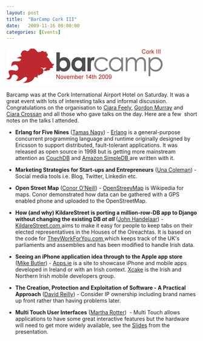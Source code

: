 ```yaml
---
layout: post
title:  "BarCamp Cork III"
date:   2009-11-16 00:00:00
categories: [Events]
---
```


![](/assets/blog/barcamp-cork-iii/barcamp3.png)

Barcamp was at the Cork International Airport Hotel on Saturday. It was a great event with lots of interesting talks and informal discussion. Congratulations on the organisation to <a href="http://www.findaconferencevenue.com/">Ciara Feely</a>, <a href="http://www.murrion.ie/murmurs/">Gordon Murray</a> and <a href="http://www.weddingdates.ie/">Ciara Crossan</a> and all those who gave talks on the day. Here are a few  short notes on the talks I attended.

* <strong>Erlang for Five Nines</strong> (<a href="http://uk.linkedin.com/pub/tamas-nagy/8/766/722">Tamas Nagy</a>) - <a href="http://www.erlang.org">Erlang</a> is a general-purpose concurrent programming language and runtime originally designed by Ericsson to support distributed, fault-tolerant applications. It was released as open source in 1998 but is getting more mainstream attention as <a href="http://couchdb.apache.org">CouchDB</a> and <a href="http://aws.amazon.com/simpledb">Amazon SimpleDB </a>are written with it.

* <strong>Marketing Strategies for Start-ups and Entrepreneurs</strong> (<a href="http://ie.linkedin.com/in/outsourcedmarketingsolutions">Una Coleman</a>) - Social media tools i.e. Blog, Twitter, Linkedin etc.

* <strong>Open Street Map</strong> (<a href="http://ie.linkedin.com/in/conoroneill">Conor O’Neill</a>) - <a href="http://www.openstreetmap.org/">OpenStreeyMap</a> is Wikipedia for maps. Conor demonstrated how data can be gathered with a GPS enabled phone and uploaded to the OpenStreetMap.

* <strong>How (and why) KildareStreet is porting a million-row-DB app to Django without changing the existing DB *at all* </strong>(<a href="http://ie.linkedin.com/in/johnhandelaar">John Handelaar</a>) - <a href="http://kildarestreet.com">KildareStreet.com </a>aims to make it easy for people to keep tabs on their elected representatives in the Houses of the Oireachtas. It is based on the code for <a href="http://www.theyworkforyou.com">TheyWorkForYou.com </a> which keeps track of the UK's parliaments and assemblies and has been modified to handle Irish data.

* <strong>Seeing an iPhone application idea through to the Apple app store</strong> (<a href="http://ie.linkedin.com/in/triplespin">Mike Butler</a>) - <a href="http://apps.ie">Apps.ie</a> is a site to showcase iPhone and mobile apps developed in Ireland or with an Irish context. <a href="http://x-cake.ning.com/">Xcake</a> is the Irish and Northern Irish mobile developers group.

* <strong>The Creation, Protection and Exploitation of Software - A Practical Approach</strong> (<a href="http://ie.linkedin.com/pub/david-reilly/4/871/798">David Reilly</a>) - Consider IP ownership including brand names up front rather than having problems later.

* <strong>Multi Touch User Interfaces</strong> (<a href="http://ie.linkedin.com/in/martharotter">Martha Rotter</a>)  - Multi Touch allows applications to have some great interactive features but the hardware will need to get more widely available, see the <a href="http://www.slideshare.net/martharotter/building-multitouch-experiences">Slides</a> from the presentation.